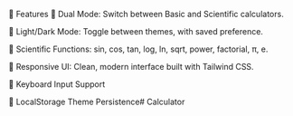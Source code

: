 🔧 Features
🧠 Dual Mode: Switch between Basic and Scientific calculators.

🌙 Light/Dark Mode: Toggle between themes, with saved preference.

🧮 Scientific Functions: sin, cos, tan, log, ln, sqrt, power, factorial, π, e.

🎯 Responsive UI: Clean, modern interface built with Tailwind CSS.

🧠 Keyboard Input Support

💾 LocalStorage Theme Persistence# Calculator

